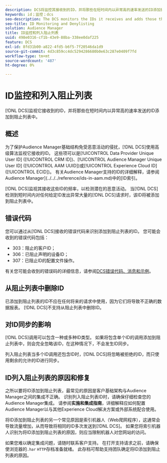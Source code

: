 ```yaml
---
description: DCS将监控其接收到的ID，并将那些在短时间内以异常高的速率发送的ID添加到阻止列表中。
keywords: id；监控；dcs
seo-description: The DCS monitors the IDs it receives and adds those that are being sent at an unusually high rate over a short period of time to a deny list.
seo-title: ID Monitoring and Denylisting
solution: Audience Manager
title: ID监控和列入阻止列表
uuid: 498e0316-cf1b-43e9-88ba-338ee0daf225
feature: DCS
exl-id: 8fd31b00-a822-4fd5-b6f5-7f20546da1d9
source-git-commit: 4d3c859cc4dc5294286680b0e63c287e0409f7fd
workflow-type: tm+mt
source-wordcount: '487'
ht-degree: 0%

---
```


# ID监控和列入阻止列表

[!DNL DCS]监视它接收到的ID，并将那些在短时间内以异常高的速率发送的ID添加到阻止列表中。

## 概述

为了保护Audience Manager基础结构免受恶意活动的侵扰，[!DNL DCS]使用高级算法监视它接收的ID。 这些项可以是[!UICONTROL Data Provider Unique User ID] ([!UICONTROL CRM ID])、[!UICONTROL Audience Manager Unique User ID] ([!UICONTROL AAM UUID])或[!UICONTROL Experience Cloud ID] ([!UICONTROL ECID])。 有关Audience Manager支持的ID的详细解释，请参阅Audience Manager](../../../reference/ids-in-aam.md)中的[ID索引。

[!DNL DCS]监视其接收这些ID的频率，以检测潜在的恶意活动。 当[!DNL DCS]检测到短时间内对任何给定ID发出异常大量的[!DNL DCS]请求时，该ID将被添加到阻止列表中。

## 错误代码

您可以通过从[!DNL DCS]接收的错误代码来识别添加到阻止列表的ID。 您可能会收到的错误代码包括：

* 303：阻止的客户ID；
* 306：已阻止声明的设备ID；
* 307：已阻止ID的配置文件操作。

有关您可能会收到的错误码的详细信息，请参阅[DCS错误代码、消息和示例](dcs-error-codes.md)。

## 从阻止列表中删除ID

已添加到阻止列表的ID不应在任何将来的请求中使用，因为它们将导致不正确的数据报表。 [!DNL DCS]不支持从阻止列表中删除ID。

## 对ID同步的影响

[!DNL DCS]调用可以包含一种或多种ID类型。 如果将包含单个ID的调用添加到阻止列表中，则会完全忽略该ID，在这种情况下，不会发生ID同步。

列入阻止列表当多个ID调用还包含ID时，[!DNL DCS]将忽略被拒绝的ID，而只使用剩余的允许的ID进行同步。

## ID列入阻止列表的原因和修复

之所以要将ID添加到阻止列表，最常见的原因是客户基础架构与Audience Manager之间的集成不正确。 识别列入阻止列表ID时，请确保仔细检查您的Audience Manager集成。 请参阅&#x200B;**实施和集成指南**，详细解释应如何配置Audience Manager以与其他Experience Cloud解决方案或外部系统配合使用。

将ID添加到阻止列表的另一个常见原因是索引机器人（Web爬网程序），这通常会导致流量增加，从而导致将相同的ID多次发送到[!DNL DCS]。 如果您将索引机器人识别为将ID添加到阻止列表的原因，则应当限制机器人对您网站的访问。

如果您难以确定集成问题，请随时联系客户支持。 在打开支持请求之前，请确保使浏览器的`.har` `HTTP`存档准备就绪。 此存档可帮助支持团队确定将ID添加到阻止列表的原因。
